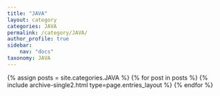 ```yaml
---
title: "JAVA"
layout: category
categories: JAVA
permalink: /category/JAVA/
author_profile: true
sidebar:
    nav: "docs"
taxonomy: JAVA
---
```


{% assign posts = site.categories.JAVA %}
{% for post in posts %} {% include archive-single2.html type=page.entries_layout %} {% endfor %}
